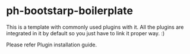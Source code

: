# ph-bootstarp-boilerplate
This is a template with commonly used plugins with it. All the plugins are integrated in it by default so you just have to link it proper way. :)

Please refer Plugin installation guide.
